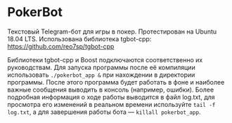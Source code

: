 # PokerBot
Текстовый Telegram-бот для игры в покер. Протестирован на Ubuntu 18.04 LTS. 
Использована библиотека tgbot-cpp: https://github.com/reo7sp/tgbot-cpp

Библиотеки tgbot-cpp и Boost подключаются соответственно их руководствам. 
Для запуска программы после её компиляции использовать <code>./pokerbot_app &</code> при нахождении в директории программы. После этого программа будет работать в фоне и наиболее важные сообщения выводить в консоль (например, ошибки). Более подробная информация о ходе работы выводится в файл log.txt, для просмотра его изменений в реальном времени используйте <code>tail -f log.txt</code>, а для завершения работы бота — <code>killall pokerbot_app</code>.
